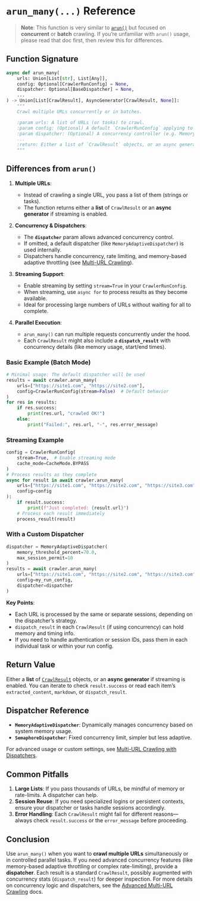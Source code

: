 # `arun_many(...)` Reference

> **Note**: This function is very similar to [`arun()`](https://docs.crawl4ai.com/core/async-webcrawler/arun/) but focused on **concurrent** or **batch** crawling. If you’re unfamiliar with `arun()` usage, please read that doc first, then review this for differences.

## Function Signature

```python
async def arun_many(
    urls: Union[List[str], List[Any]],
    config: Optional[CrawlerRunConfig] = None,
    dispatcher: Optional[BaseDispatcher] = None,
    ...
) -> Union[List[CrawlResult], AsyncGenerator[CrawlResult, None]]:
    """
    Crawl multiple URLs concurrently or in batches.

    :param urls: A list of URLs (or tasks) to crawl.
    :param config: (Optional) A default `CrawlerRunConfig` applying to each crawl.
    :param dispatcher: (Optional) A concurrency controller (e.g. MemoryAdaptiveDispatcher).
    ...
    :return: Either a list of `CrawlResult` objects, or an async generator if streaming is enabled.
    """
```

## Differences from `arun()`

1. **Multiple URLs**:
   - Instead of crawling a single URL, you pass a list of them (strings or tasks).
   - The function returns either a **list** of `CrawlResult` or an **async generator** if streaming is enabled.

2. **Concurrency & Dispatchers**:
   - The **`dispatcher`** param allows advanced concurrency control.
   - If omitted, a default dispatcher (like `MemoryAdaptiveDispatcher`) is used internally.
   - Dispatchers handle concurrency, rate limiting, and memory-based adaptive throttling (see [Multi-URL Crawling](https://docs.crawl4ai.com/core/advanced/multi-url-crawling/)).

3. **Streaming Support**:
   - Enable streaming by setting `stream=True` in your `CrawlerRunConfig`.
   - When streaming, use `async for` to process results as they become available.
   - Ideal for processing large numbers of URLs without waiting for all to complete.

4. **Parallel Execution**:
   - `arun_many()` can run multiple requests concurrently under the hood.
   - Each `CrawlResult` might also include a **`dispatch_result`** with concurrency details (like memory usage, start/end times).

### Basic Example (Batch Mode)

```python
# Minimal usage: The default dispatcher will be used
results = await crawler.arun_many(
    urls=["https://site1.com", "https://site2.com"],
    config=CrawlerRunConfig(stream=False)  # Default behavior
)
for res in results:
    if res.success:
        print(res.url, "crawled OK!")
    else:
        print("Failed:", res.url, "-", res.error_message)
```

### Streaming Example

```python
config = CrawlerRunConfig(
    stream=True,  # Enable streaming mode
    cache_mode=CacheMode.BYPASS
)
# Process results as they complete
async for result in await crawler.arun_many(
    urls=["https://site1.com", "https://site2.com", "https://site3.com"],
    config=config
):
    if result.success:
        print(f"Just completed: {result.url}")
    # Process each result immediately
    process_result(result)
```

### With a Custom Dispatcher

```python
dispatcher = MemoryAdaptiveDispatcher(
    memory_threshold_percent=70.0,
    max_session_permit=10
)
results = await crawler.arun_many(
    urls=["https://site1.com", "https://site2.com", "https://site3.com"],
    config=my_run_config,
    dispatcher=dispatcher
)
```

**Key Points**:
- Each URL is processed by the same or separate sessions, depending on the dispatcher’s strategy.
- `dispatch_result` in each `CrawlResult` (if using concurrency) can hold memory and timing info.
- If you need to handle authentication or session IDs, pass them in each individual task or within your run config.

## Return Value

Either a **list** of [`CrawlResult`](https://docs.crawl4ai.com/core/async-webcrawler/crawl-result/) objects, or an **async generator** if streaming is enabled. You can iterate to check `result.success` or read each item’s `extracted_content`, `markdown`, or `dispatch_result`.

## Dispatcher Reference

- **`MemoryAdaptiveDispatcher`**: Dynamically manages concurrency based on system memory usage.
- **`SemaphoreDispatcher`**: Fixed concurrency limit, simpler but less adaptive.

For advanced usage or custom settings, see [Multi-URL Crawling with Dispatchers](https://docs.crawl4ai.com/core/advanced/multi-url-crawling/).

## Common Pitfalls

1. **Large Lists**: If you pass thousands of URLs, be mindful of memory or rate-limits. A dispatcher can help.
2. **Session Reuse**: If you need specialized logins or persistent contexts, ensure your dispatcher or tasks handle sessions accordingly.
3. **Error Handling**: Each `CrawlResult` might fail for different reasons—always check `result.success` or the `error_message` before proceeding.

## Conclusion

Use `arun_many()` when you want to **crawl multiple URLs** simultaneously or in controlled parallel tasks. If you need advanced concurrency features (like memory-based adaptive throttling or complex rate-limiting), provide a **dispatcher**. Each result is a standard `CrawlResult`, possibly augmented with concurrency stats (`dispatch_result`) for deeper inspection. For more details on concurrency logic and dispatchers, see the [Advanced Multi-URL Crawling](https://docs.crawl4ai.com/core/advanced/multi-url-crawling/) docs.